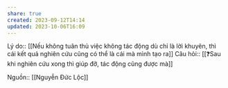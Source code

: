 ```yaml
---
share: true
created: 2023-09-12T14:14
updated: 2023-10-06T16:09
---
```

Lý do:: [[Nếu không tuân thủ việc không tác động dù chỉ là lời khuyên, thì cái kết quả nghiên cứu cũng có thể là cái mà mình tạo ra]]
Câu hỏi:: [[❓Sau khi nghiên cứu xong thì giúp đỡ, tác động cũng được mà]]

Nguồn:: [[Nguyễn Đức Lộc]]
